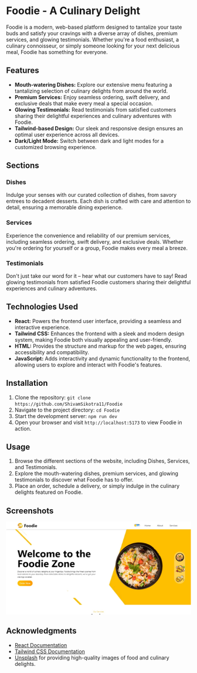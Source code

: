 # Foodie - A Culinary Delight

Foodie is a modern, web-based platform designed to tantalize your taste buds and satisfy your cravings with a diverse array of dishes, premium services, and glowing testimonials. Whether you're a food enthusiast, a culinary connoisseur, or simply someone looking for your next delicious meal, Foodie has something for everyone.

## Features

- **Mouth-watering Dishes:** Explore our extensive menu featuring a tantalizing selection of culinary delights from around the world.
- **Premium Services:** Enjoy seamless ordering, swift delivery, and exclusive deals that make every meal a special occasion.
- **Glowing Testimonials:** Read testimonials from satisfied customers sharing their delightful experiences and culinary adventures with Foodie.
- **Tailwind-based Design:** Our sleek and responsive design ensures an optimal user experience across all devices.
- **Dark/Light Mode:** Switch between dark and light modes for a customized browsing experience.

## Sections

### Dishes

Indulge your senses with our curated collection of dishes, from savory entrees to decadent desserts. Each dish is crafted with care and attention to detail, ensuring a memorable dining experience.

### Services

Experience the convenience and reliability of our premium services, including seamless ordering, swift delivery, and exclusive deals. Whether you're ordering for yourself or a group, Foodie makes every meal a breeze.

### Testimonials

Don't just take our word for it – hear what our customers have to say! Read glowing testimonials from satisfied Foodie customers sharing their delightful experiences and culinary adventures.

## Technologies Used

- **React:** Powers the frontend user interface, providing a seamless and interactive experience.
- **Tailwind CSS:** Enhances the frontend with a sleek and modern design system, making Foodie both visually appealing and user-friendly.
- **HTML:** Provides the structure and markup for the web pages, ensuring accessibility and compatibility.
- **JavaScript:** Adds interactivity and dynamic functionality to the frontend, allowing users to explore and interact with Foodie's features.

## Installation

1. Clone the repository: `git clone https://github.com/ShivamSikotra11/Foodie`
2. Navigate to the project directory: `cd Foodie`
3. Start the development server: `npm run dev`
5. Open your browser and visit `http://localhost:5173` to view Foodie in action.

## Usage

1. Browse the different sections of the website, including Dishes, Services, and Testimonials.
2. Explore the mouth-watering dishes, premium services, and glowing testimonials to discover what Foodie has to offer.
3. Place an order, schedule a delivery, or simply indulge in the culinary delights featured on Foodie.

## Screenshots
![Login Page](hero.jpg)


## Acknowledgments

- [React Documentation](https://reactjs.org/docs/getting-started.html)
- [Tailwind CSS Documentation](https://tailwindcss.com/docs)
- [Unsplash](https://unsplash.com/) for providing high-quality images of food and culinary delights.
